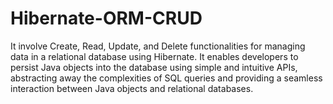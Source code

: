 # Hibernate-ORM-CRUD
It involve Create, Read, Update, and Delete functionalities for managing data in a relational database using Hibernate. It enables developers to persist Java objects into the database using simple and intuitive APIs, abstracting away the complexities of SQL queries and providing a seamless interaction between Java objects and relational databases.
